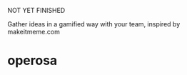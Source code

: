 NOT YET FINISHED

Gather ideas in a gamified way with your team, inspired by makeitmeme.com
# operosa
